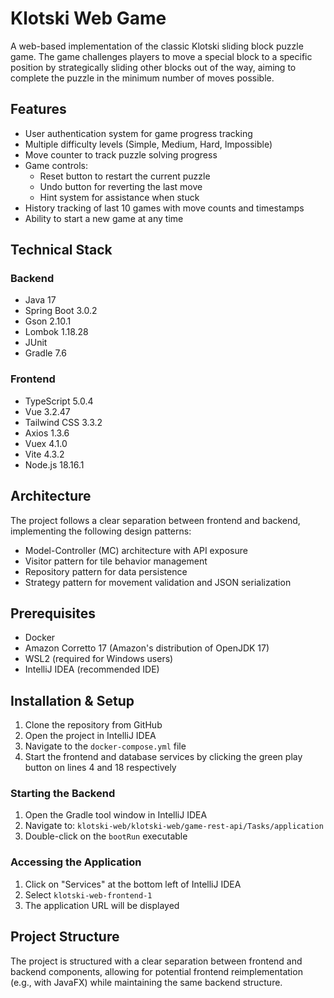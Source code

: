 # Klotski Web Game

A web-based implementation of the classic Klotski sliding block puzzle game. The game challenges players to move a special block to a specific position by strategically sliding other blocks out of the way, aiming to complete the puzzle in the minimum number of moves possible.

## Features

- User authentication system for game progress tracking
- Multiple difficulty levels (Simple, Medium, Hard, Impossible)
- Move counter to track puzzle solving progress
- Game controls:
  - Reset button to restart the current puzzle
  - Undo button for reverting the last move
  - Hint system for assistance when stuck
- History tracking of last 10 games with move counts and timestamps
- Ability to start a new game at any time

## Technical Stack

### Backend
- Java 17
- Spring Boot 3.0.2
- Gson 2.10.1
- Lombok 1.18.28
- JUnit
- Gradle 7.6

### Frontend
- TypeScript 5.0.4
- Vue 3.2.47
- Tailwind CSS 3.3.2
- Axios 1.3.6
- Vuex 4.1.0
- Vite 4.3.2
- Node.js 18.16.1

## Architecture

The project follows a clear separation between frontend and backend, implementing the following design patterns:
- Model-Controller (MC) architecture with API exposure
- Visitor pattern for tile behavior management
- Repository pattern for data persistence
- Strategy pattern for movement validation and JSON serialization

## Prerequisites

- Docker
- Amazon Corretto 17 (Amazon's distribution of OpenJDK 17)
- WSL2 (required for Windows users)
- IntelliJ IDEA (recommended IDE)

## Installation & Setup

1. Clone the repository from GitHub
2. Open the project in IntelliJ IDEA
3. Navigate to the `docker-compose.yml` file
4. Start the frontend and database services by clicking the green play button on lines 4 and 18 respectively

### Starting the Backend

1. Open the Gradle tool window in IntelliJ IDEA
2. Navigate to: `klotski-web/klotski-web/game-rest-api/Tasks/application`
3. Double-click on the `bootRun` executable

### Accessing the Application

1. Click on "Services" at the bottom left of IntelliJ IDEA
2. Select `klotski-web-frontend-1`
3. The application URL will be displayed

## Project Structure

The project is structured with a clear separation between frontend and backend components, allowing for potential frontend reimplementation (e.g., with JavaFX) while maintaining the same backend structure.
